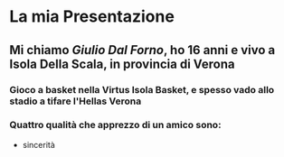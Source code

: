 # La mia Presentazione
## Mi chiamo *Giulio Dal Forno*, ho 16 anni e vivo a Isola Della Scala, in provincia di **Verona**
### Gioco a basket nella Virtus Isola Basket, e spesso vado allo stadio a tifare l'Hellas Verona
### Quattro qualità che apprezzo di un amico sono:
* sincerità


